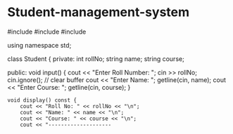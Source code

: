 # Student-management-system
#include <iostream>
#include <vector>
#include <algorithm>

using namespace std;

class Student {
private:
    int rollNo;
    string name;
    string course;

public:
    void input() {
        cout << "Enter Roll Number: ";
        cin >> rollNo;
        cin.ignore(); // clear buffer
        cout << "Enter Name: ";
        getline(cin, name);
        cout << "Enter Course: ";
        getline(cin, course);
    }

    void display() const {
        cout << "Roll No: " << rollNo << "\n";
        cout << "Name: " << name << "\n";
        cout << "Course: " << course << "\n";
        cout << "--------------------


